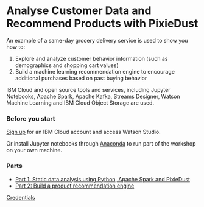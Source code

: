 # Analyse Customer Data and Recommend Products with PixieDust
 
An example of a same-day grocery delivery service is used to show you how to:

1. Explore and analyze customer behavior information (such as demographics and shopping cart values)
2. Build a machine learning recommendation engine to encourage additional purchases based on past buying behavior

IBM Cloud and open source tools and services, including Jupyter Notebooks, Apache Spark, Apache Kafka, Streams Designer, Watson Machine Learning and IBM Cloud Object Storage are used.

### Before you start

[Sign up](https://eu-gb.datascience.ibm.com/) for an IBM Cloud account and access Watson Studio.

Or install Jupyter notebooks through [Anaconda](https://www.anaconda.com/) to run part of the workshop on your own machine.

### Parts

* [Part 1: Static data analysis using Python, Apache Spark and PixieDust](part_1.md)
* [Part 2: Build a product recommendation engine](part_2.md)

[Credentials](https://github.com/ibm-watson-data-lab/localcart-at-think-conf/blob/master/README.md)
